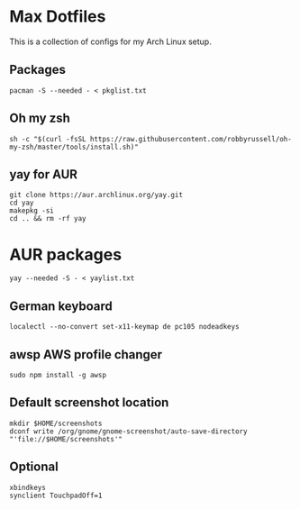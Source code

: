# Max Dotfiles
This is a collection of configs for my Arch Linux setup.

## Packages
```
pacman -S --needed - < pkglist.txt
```

## Oh my zsh
```
sh -c "$(curl -fsSL https://raw.githubusercontent.com/robbyrussell/oh-my-zsh/master/tools/install.sh)"
```

## yay for AUR
```
git clone https://aur.archlinux.org/yay.git
cd yay
makepkg -si
cd .. && rm -rf yay
```

# AUR packages
```
yay --needed -S - < yaylist.txt
```

## German keyboard
```
localectl --no-convert set-x11-keymap de pc105 nodeadkeys
```

## awsp AWS profile changer
```
sudo npm install -g awsp
```

## Default screenshot location
```
mkdir $HOME/screenshots
dconf write /org/gnome/gnome-screenshot/auto-save-directory "'file://$HOME/screenshots'"
```

## Optional
```
xbindkeys
synclient TouchpadOff=1
```
